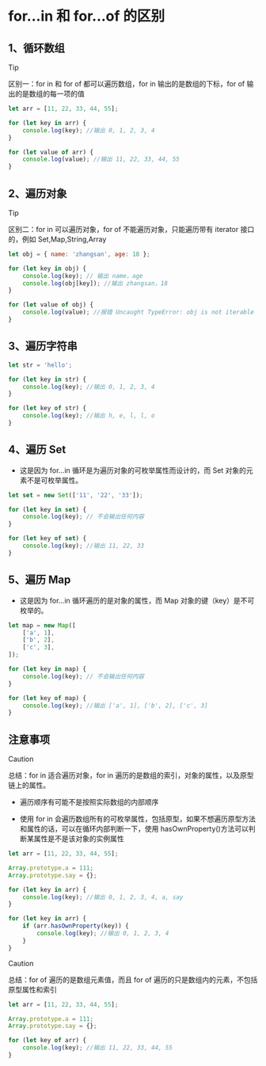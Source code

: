 # for...in 和 for...of 的区别

## 1、循环数组

> [!TIP]
> 区别一：for in 和 for of 都可以遍历数组，for in 输出的是数组的下标，for of 输出的是数组的每一项的值

```js
let arr = [11, 22, 33, 44, 55];

for (let key in arr) {
	console.log(key); //输出 0, 1, 2, 3, 4
}

for (let value of arr) {
	console.log(value); //输出 11, 22, 33, 44, 55
}
```

## 2、遍历对象

> [!tip]
> 区别二：for in 可以遍历对象，for of 不能遍历对象，只能遍历带有 iterator 接口的，例如 Set,Map,String,Array

```js
let obj = { name: 'zhangsan', age: 18 };

for (let key in obj) {
	console.log(key); // 输出 name，age
	console.log(obj[key]); //输出 zhangsan，18
}

for (let value of obj) {
	console.log(value); //报错 Uncaught TypeError: obj is not iterable
}
```

## 3、遍历字符串

```js
let str = 'hello';

for (let key in str) {
	console.log(key); //输出 0, 1, 2, 3, 4
}

for (let key of str) {
	console.log(key); //输出 h, e, l, l, o
}
```

## 4、遍历 Set

-   这是因为 for...in 循环是为遍历对象的可枚举属性而设计的，而 Set 对象的元素不是可枚举属性。

```js
let set = new Set(['11', '22', '33']);

for (let key in set) {
	console.log(key); // 不会输出任何内容
}

for (let key of set) {
	console.log(key); //输出 11, 22, 33
}
```

## 5、遍历 Map

-   这是因为 for...in 循环遍历的是对象的属性，而 Map 对象的键（key）是不可枚举的。

```js
let map = new Map([
	['a', 1],
	['b', 2],
	['c', 3],
]);

for (let key in map) {
	console.log(key); // 不会输出任何内容
}

for (let key of map) {
	console.log(key); //输出 ['a', 1], ['b', 2], ['c', 3]
}
```

## 注意事项

> [!caution]
> 总结：for in 适合遍历对象，for in 遍历的是数组的索引，对象的属性，以及原型链上的属性。

-   遍历顺序有可能不是按照实际数组的内部顺序

-   使用 for in 会遍历数组所有的可枚举属性，包括原型，如果不想遍历原型方法和属性的话，可以在循环内部判断一下，使用 hasOwnProperty()方法可以判断某属性是不是该对象的实例属性

```js
let arr = [11, 22, 33, 44, 55];

Array.prototype.a = 111;
Array.prototype.say = {};

for (let key in arr) {
	console.log(key); //输出 0, 1, 2, 3, 4, a, say
}

for (let key in arr) {
	if (arr.hasOwnProperty(key)) {
		console.log(key); //输出 0, 1, 2, 3, 4
	}
}
```

> [!caution]
> 总结：for of 遍历的是数组元素值，而且 for of 遍历的只是数组内的元素，不包括原型属性和索引

```js
let arr = [11, 22, 33, 44, 55];

Array.prototype.a = 111;
Array.prototype.say = {};

for (let key of arr) {
	console.log(key); //输出 11, 22, 33, 44, 55
}
```
